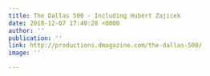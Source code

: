 ```yaml
---
title: The Dallas 500 - Including Hubert Zajicek
date: 2018-12-07 17:40:28 +0000
author: ''
publication: ''
link: http://productions.dmagazine.com/the-dallas-500/
image: ''

---
```

